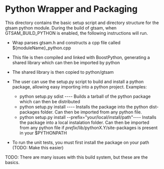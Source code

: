 Python Wrapper and Packaging
============================

This directory contains the basic setup script and directory structure for the gtsam python module.
During the build of gtsam, when GTSAM_BUILD_PYTHON is enabled, the following instructions will run.
* Wrap parses gtsam.h and constructs a cpp file called ${moduleName}_python.cpp
* This file is then compiled and linked with BoostPython, generating a shared library which can then be imported by python
* The shared library is then copied to python/gtsam
* The user can use the setup.py script to build and install a python package, allowing easy importing into a python project. Examples:
  * python setup.py sdist   ---- Builds a tarball of the python package which can then be distributed
  * python setup.py install ---- Installs the package into the python dist-packages folder. Can then be imported from any python file.
  * python setup.py install --prefix="your/local/install/path"---- Installs the package into a local instalation folder. Can then be imported from any python file if _prefix_/lib/pythonX.Y/site-packages is present in your $PYTHONPATH

* To run the unit tests, you must first install the package on your path (TODO: Make this easier)


TODO: There are many issues with this build system, but these are the basics.
